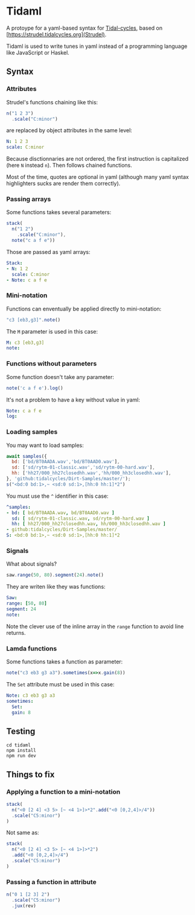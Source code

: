 # Tidaml

A protoype for a yaml-based syntax for [Tidal-cycles](https://tidalcycles.org/), based on [https://strudel.tidalcycles.org](Strudel).

Tidaml is used to write tunes in yaml instead of a programming language like JavaScript or Haskel.

## Syntax

### Attributes

Strudel's functions chaining like this:

```js
n("1 2 3")
  .scale("C:minor")
```

are replaced by object attributes in the same level:

```yml
N: 1 2 3
scale: C:minor
```

Because disctionnaries are not ordered, the first instruction is capitalized (here `N` instead `n`). Then follows chained functions.

Most of the time, quotes are optional in yaml (although many yaml syntax highlighters sucks are render them correctly).

### Passing arrays

Some functions takes several parameters:

```js
stack(
  n("1 2")
    .scale("C:minor"),
  note("c a f e"))
```

Those are passed as yaml arrays:

```yml
Stack:
- N: 1 2
  scale: C:minor
- Note: c a f e
```

### Mini-notation

Functions can enventually be applied directly to mini-notation:

```js
"c3 [eb3,g3]".note()
```

The `M` parameter is used in this case:

```yml
M: c3 [eb3,g3]
note:
```

### Functions without parameters

Some function doesn't take any parameter:

```js
note('c a f e').log()
```

It's not a problem to have a key without value in yaml:

```yml
Note: c a f e
log:
```

### Loading samples

You may want to load samples:

```js
await samples({
  bd: ['bd/BT0AADA.wav','bd/BT0AAD0.wav'],
  sd: ['sd/rytm-01-classic.wav','sd/rytm-00-hard.wav'],
  hh: ['hh27/000_hh27closedhh.wav','hh/000_hh3closedhh.wav'],
}, 'github:tidalcycles/Dirt-Samples/master/');
s("<bd:0 bd:1>,~ <sd:0 sd:1>,[hh:0 hh:1]*2")
```

You must use the `^` identifier in this case:

```yml
^samples:
- bd: [ bd/BT0AADA.wav, bd/BT0AAD0.wav ]
  sd: [ sd/rytm-01-classic.wav, sd/rytm-00-hard.wav ]
  hh: [ hh27/000_hh27closedhh.wav, hh/000_hh3closedhh.wav ]
- github:tidalcycles/Dirt-Samples/master/
S: <bd:0 bd:1>,~ <sd:0 sd:1>,[hh:0 hh:1]*2
```

### Signals

What about signals?

```js
saw.range(50, 80).segment(24).note()
```

They are writen like they was functions:

```yml
Saw:
range: [50, 80]
segment: 24
note:
```

Note the clever use of the inline array in the `range` function to avoid line returns.

### Lamda functions

Some functions takes a function as parameter:

```js
note("c3 eb3 g3 a3").sometimes(x=>x.gain(8))
```

The `Set` attribute must be used in this case:

```yml
Note: c3 eb3 g3 a3
sometimes:
  Set:
  gain: 8
```

## Testing

```
cd tidaml
npm install
npm run dev
```

## Things to fix

### Applying a function to a mini-notation

```js
stack(
  n("<0 [2 4] <3 5> [~ <4 1>]>*2".add("<0 [0,2,4]>/4"))
  .scale("C5:minor")
)
```

Not same as:

```js
stack(
  n("<0 [2 4] <3 5> [~ <4 1>]>*2")
  .add("<0 [0,2,4]>/4")
  .scale("C5:minor")
)
```

### Passing a function in attribute

```js
n("0 1 [2 3] 2")
  .scale("C5:minor")
  .jux(rev)
```
